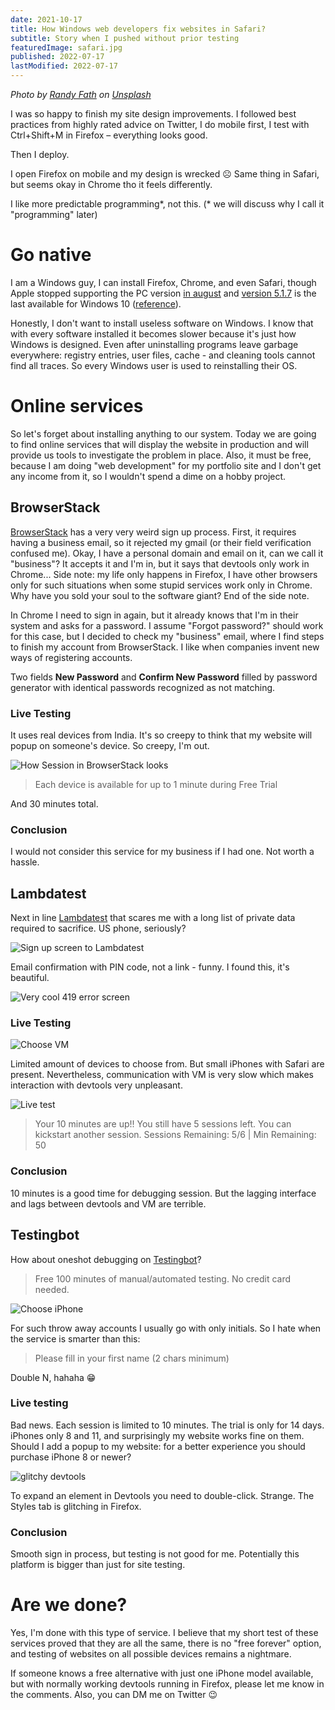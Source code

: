 ```yaml
---
date: 2021-10-17
title: How Windows web developers fix websites in Safari?
subtitle: Story when I pushed without prior testing
featuredImage: safari.jpg
published: 2022-07-17
lastModified: 2022-07-17
---
```


<i>Photo by <a href="https://unsplash.com/@randyfath?utm_source=unsplash&utm_medium=referral&utm_content=creditCopyText">Randy Fath</a> on <a href="https://unsplash.com/s/photos/safari?utm_source=unsplash&utm_medium=referral&utm_content=creditCopyText">Unsplash</a></i>
  
I was so happy to finish my site design improvements. I followed best practices from highly rated advice on Twitter, I do mobile first, I test with Ctrl+Shift+M in Firefox – everything looks good. 

Then I deploy.

I open Firefox on mobile and my design is wrecked ☹️ Same thing in Safari, but seems okay in Chrome tho it feels differently. 

I like more predictable programming\*, not this.
(\* we will discuss why I call it "programming" later)

# Go native

I am a Windows guy, I can install Firefox, Chrome, and even Safari, though Apple stopped supporting the PC version [in august](https://support.apple.com/en-us/HT204416) and [version 5.1.7](http://appldnld.apple.com/Safari5/041-5487.20120509.INU8B/SafariSetup.exe) is the last available for Windows 10 ([reference](https://apple.stackexchange.com/questions/68836/where-can-i-download-safari-for-windows)).

Honestly, I don't want to install useless software on Windows. I know that with every software installed it becomes slower because it's just how Windows is designed. Even after uninstalling programs leave garbage everywhere: registry entries, user files, cache - and cleaning tools cannot find all traces. So every Windows user is used to reinstalling their OS.

# Online services

So let's forget about installing anything to our system. Today we are going to find online services that will display the website in production and will provide us tools to investigate the problem in place. Also, it must be free, because I am doing "web development" for my portfolio site and I don't get any income from it, so I wouldn't spend a dime on a hobby project.


## BrowserStack

[BrowserStack](https://www.browserstack.com) has a very very weird sign up process. First, it requires having a business email, so it rejected my gmail (or their field verification confused me). Okay, I have a personal domain and email on it, can we call it "business"? It accepts it and I'm in, but it says that devtools only work in Chrome... Side note: my life only happens in Firefox, I have other browsers only for such situations when some stupid services work only in Chrome. Why have you sold your soul to the software giant? End of the side note.

In Chrome I need to sign in again, but it already knows that I'm in their system and asks for a password. I assume "Forgot password?" should work for this case, but I decided to check my "business" email, where I find steps to finish my account from BrowserStack. I like when companies invent new ways of registering accounts.

Two fields **New Password** and **Confirm New Password** filled by password generator with identical passwords recognized as not matching. 

### Live Testing

It uses real devices from India. It's so creepy to think that my website will popup on someone's device. So creepy, I'm out.

![How Session in BrowserStack looks](./browserstack.png)

> Each device is available for up to 1 minute during Free Trial

And 30 minutes total.

### Conclusion

I would not consider this service for my business if I had one. Not worth a hassle.


## Lambdatest

Next in line [Lambdatest](https://www.lambdatest.com) that scares me with a long list of private data required to sacrifice. US phone, seriously?

![Sign up screen to Lambdatest](./lambdatest-signin.png)

Email confirmation with PIN code, not a link - funny. I found this, it's beautiful.

![Very cool 419 error screen](./lambdatest-419.png)

### Live Testing

![Choose VM](./lambdatest-devices.png)

Limited amount of devices to choose from. But small iPhones with Safari are present. Nevertheless, communication with VM is very slow which makes interaction with devtools very unpleasant.

![Live test](./lambdatest-realtime-testing.png)

> Your 10 minutes are up!!
> You still have 5 sessions left. You can kickstart another session.
> Sessions Remaining: 5/6 | Min Remaining: 50

### Conclusion

10 minutes is a good time for debugging session. But the lagging interface and lags between devtools and VM are terrible.

## Testingbot

How about oneshot debugging on [Testingbot](https://testingbot.com)?

> Free 100 minutes of manual/automated testing. No credit card needed.

![Choose iPhone](./testingbot-devices.png)

For such throw away accounts I usually go with only initials. So I hate when the service is smarter than this:

> Please fill in your first name (2 chars minimum)

Double N, hahaha 😁

### Live testing

Bad news. Each session is limited to 10 minutes. The trial is only for 14 days. iPhones only 8 and 11, and surprisingly my website works fine on them. Should I add a popup to my website: for a better experience you should purchase iPhone 8 or newer?

![glitchy devtools](./testingbot-devtools.png)

To expand an element in Devtools you need to double-click. Strange. The Styles tab is glitching in Firefox. 

### Conclusion

Smooth sign in process, but testing is not good for me. Potentially this platform is bigger than just for site testing.

# Are we done?

Yes, I'm done with this type of service. I believe that my short test of these services proved that they are all the same, there is no "free forever" option, and testing of websites on all possible devices remains a nightmare.

If someone knows a free alternative with just one iPhone model available, but with normally working devtools running in Firefox, please let me know in the comments. Also, you can DM me on Twitter 😉